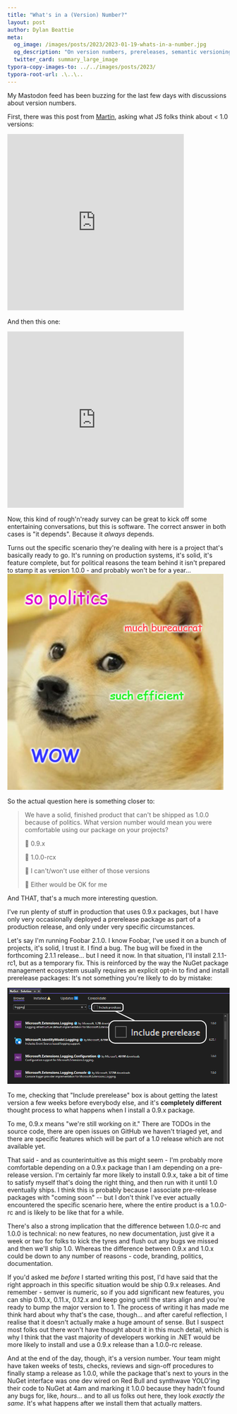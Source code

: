 ```yaml
---
title: "What's in a (Version) Number?"
layout: post
author: Dylan Beattie
meta:
  og_image: /images/posts/2023/2023-01-19-whats-in-a-number.jpg
  og_description: "On version numbers, prereleases, semantic versioning, release candidates - and why they might matter more than you think"
  twitter_card: summary_large_image
typora-copy-images-to: ../../images/posts/2023/
typora-root-url: .\..\..
---
```


My Mastodon feed has been buzzing for the last few days with discussions about version numbers. 

First, there was this post from [Martin](https://hachyderm.io/@Martindotnet), asking what JS folks think about < 1.0 versions:

<iframe src="https://hachyderm.io/@Martindotnet/109683757201594015/embed" class="mastodon-embed" style="max-width: 100%; border: 0" width="400" height="400" allowfullscreen="allowfullscreen"></iframe><script src="https://hachyderm.io/embed.js" async="async"></script>

And then this one:

<iframe src="https://hachyderm.io/@Martindotnet/109700844080933628/embed" class="mastodon-embed" style="max-width: 100%; border: 0" width="400" height="400" allowfullscreen="allowfullscreen"></iframe><script src="https://hachyderm.io/embed.js" async="async"></script>

Now, this kind of rough'n'ready survey can be great to kick off some entertaining conversations, but this is software. The correct answer in both cases is "it depends". Because it *always* depends.

Turns out the specific scenario they're dealing with here is a project that's basically ready to go. It's running on production systems, it's solid, it's feature complete, but for political reasons the team behind it isn't prepared to stamp it as version 1.0.0 - and probably won't be for a year...![a doge meme. so politics. much bureaucrat. such efficient. WOW.](/images/posts/2023/image-20230119133925733.png)



So the actual question here is something closer to:

> We have a solid, finished product that can't be shipped as 1.0.0 because of politics. What version number would mean you were comfortable using our package on your projects?
>
> :black_square_button: 0.9.x
>
> :black_square_button: 1.0.0-rcx
>
> :black_square_button: I can't/won't use either of those versions
>
> :black_square_button: Either would be OK for me

And THAT, that's a much more interesting question.

I've run plenty of stuff in production that uses 0.9.x packages, but I have only very occasionally deployed a prerelease package as part of a production release, and only under very specific circumstances.

Let's say I'm running Foobar 2.1.0. I know Foobar, I've used it on a bunch of projects, it's solid, I trust it. I find a bug. The bug will be fixed in the forthcoming 2.1.1 release... but I need it now. In that situation, I'll install 2.1.1-rc1, but as a temporary fix. This is reinforced by the way the NuGet package management ecosystem usually requires an explicit opt-in to find and install prerelease packages: It's not something you're likely to do by mistake:

![A screenshot of the NuGet package manager interface, with the "Include prerelease" checkbox highlighted](/images/posts/2023/image-20230119125322592.png)

To me, checking that "Include prerelease" box is about getting the latest version a few weeks before everybody else, and it's **completely different** thought process to what happens when I install a 0.9.x package.

To me, 0.9.x means "we're still working on it." There are TODOs in the source code, there are open issues on GitHub we haven't triaged yet, and there are specific features which will be part of a 1.0 release which are not available yet. 

That said - and as counterintuitive as this might seem - I'm probably more comfortable depending on a 0.9.x package than I am depending on a pre-release version. I'm certainly far more likely to install 0.9.x, take a bit of time to satisfy myself that's doing the right thing, and then run with it until 1.0 eventually ships. I think this is probably because I associate pre-release packages with "coming soon" -- but I don't think I've ever actually encountered the specific scenario here, where the entire product is a 1.0.0-rc and is likely to be like that for a while.

There's also a strong implication that the difference between 1.0.0-rc and 1.0.0 is technical: no new features, no new documentation, just give it a week or two for folks to kick the tyres and flush out any bugs we missed and then we'll ship 1.0. Whereas the difference between 0.9.x and 1.0.x could be down to any number of reasons - code, branding, politics, documentation.

If you'd asked me *before* I started writing this post, I'd have said that the right approach in this specific situation would be ship 0.9.x releases. And remember - semver is numeric, so if you add significant new features, you can ship 0.10.x, 0.11.x, 0.12.x and keep going until the stars align and you're ready to bump the major version to 1. The process of writing it has made me think hard about why that's the case, though... and after careful reflection, I realise that it doesn't actually make a huge amount of sense. But I suspect most folks out there won't have thought about it in this much detail, which is why I think that the vast majority of developers working in .NET would be more likely to install and use a 0.9.x release than a 1.0.0-rc release. 

And at the end of the day, though, it's a version number. Your team might have taken weeks of tests, checks, reviews and sign-off procedures to finally stamp a release as 1.0.0, while the package that's next to yours in the NuGet interface was one dev wired on Red Bull and synthwave YOLO'ing their code to NuGet at 4am and marking it 1.0.0 because they hadn't found any bugs for, like, *hours*... and to all us folks out here, they look *exactly the same*. It's what happens after we install them that actually matters.

